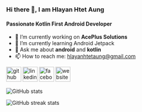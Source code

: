 ### Hi there 👋, I am Hlayan Htet Aung
#### Passionate Kotlin First Android Developer

- 🔭 I’m currently working on **AcePlus Solutions** 
- 🌱 I’m currently learning Android Jetpack 
- 💬 Ask me about **android** and **kotlin** 
- 📫 How to reach me: hlayanhtetaung@gmail.com 


[<img src='https://cdn.jsdelivr.net/npm/simple-icons@3.0.1/icons/github.svg' alt='github' height='40'>](https://github.com/hlayan)  [<img src='https://cdn.jsdelivr.net/npm/simple-icons@3.0.1/icons/linkedin.svg' alt='linkedin' height='40'>](https://www.linkedin.com/in/hlayanhtetaung/)  [<img src='https://cdn.jsdelivr.net/npm/simple-icons@3.0.1/icons/facebook.svg' alt='facebook' height='40'>](https://www.facebook.com/HlayanHtetAung)  [<img src='https://cdn.jsdelivr.net/npm/simple-icons@3.0.1/icons/icloud.svg' alt='website' height='40'>](http://bit.ly/HlayanHtetAung)  

![GitHub stats](https://github-readme-stats.vercel.app/api?username=hlayan&show_icons=true&count_private=true)  

![GitHub streak stats](https://github-readme-streak-stats.herokuapp.com/?user=hlayan)  

